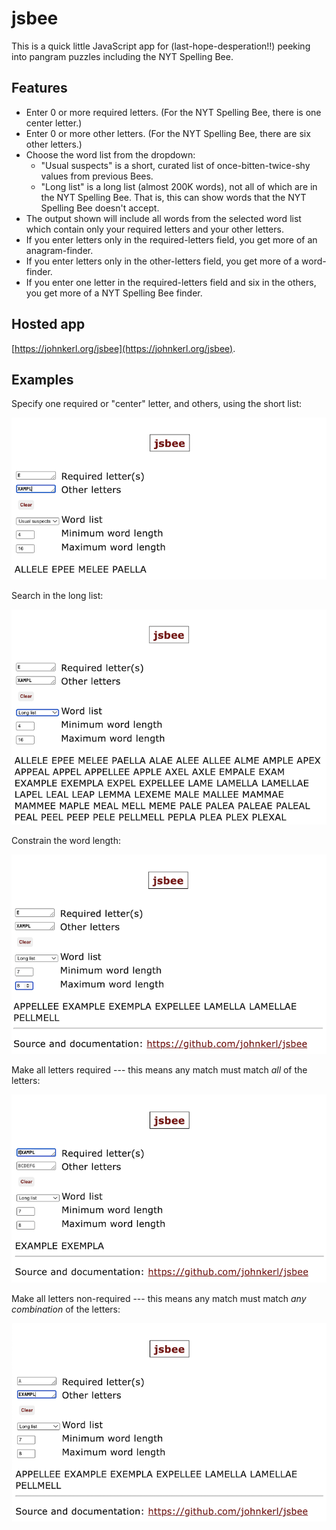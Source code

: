 # jsbee

This is a quick little JavaScript app for (last-hope-desperation!!) peeking into pangram puzzles including the NYT Spelling Bee.

## Features

* Enter 0 or more required letters. (For the NYT Spelling Bee, there is one center letter.)
* Enter 0 or more other letters. (For the NYT Spelling Bee, there are six other letters.)
* Choose the word list from the dropdown:
  * "Usual suspects" is a short, curated list of once-bitten-twice-shy values from previous Bees.
  * "Long list" is a long list (almost 200K words), not all of which are in the NYT Spelling Bee. That is, this can show words that the NYT Spelling Bee doesn't accept.
* The output shown will include all words from the selected word list which contain only your required letters and your other letters.
* If you enter letters only in the required-letters field, you get more of an anagram-finder.
* If you enter letters only in the other-letters field, you get more of a word-finder.
* If you enter one letter in the required-letters field and six in the others, you get more of a NYT Spelling Bee finder.

## Hosted app

[https://johnkerl.org/jsbee](https://johnkerl.org/jsbee).

## Examples

Specify one required or "center" letter, and others, using the short list:

![example-1](./examples/example-1.png)

Search in the long list:

![example-2](./examples/example-2.png)

Constrain the word length:

![example-3](./examples/example-3.png)

Make all letters required --- this means any match must match _all_ of the letters:

![example-4](./examples/example-4.png)

Make all letters non-required --- this means any match must match _any combination_ of the letters:

![example-5](./examples/example-5.png)

